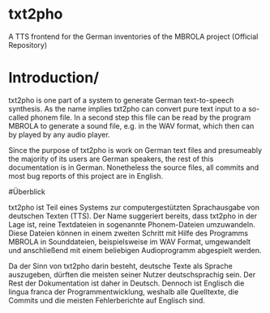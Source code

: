 # txt2pho
A TTS frontend for the German inventories of the MBROLA project (Official Repository)

# Introduction/

txt2pho is one part of a system to generate German text-to-speech
synthesis. As the name implies txt2pho can convert pure text input to
a so-called phonem file. In a second step this file can be read by the
program MBROLA to generate a sound file, e.g. in the WAV format, which
then can by played by any audio player.

Since the purpose of txt2pho is work on German text files and presumeably
the majority of its users are German speakers, the rest of this
documentation is in German. Nonetheless the source files, all commits and
most bug reports of this project are in English.

#Überblick 

txt2pho ist Teil eines Systems zur computergestützten Sprachausgabe von
deutschen Texten (TTS). Der Name suggeriert bereits, dass txt2pho in der
Lage ist, reine Textdateien in sogenannte Phonem-Dateien umzuwandeln.
Diese Dateien können in einem zweiten Schritt mit Hilfe des Programms
MBROLA in Sounddateien, beispielsweise im WAV Format, umgewandelt und
anschließend mit einem beliebigen Audioprogramm abgespielt werden.

Da der Sinn von txt2pho darin besteht, deutsche Texte als Sprache
auszugeben, dürften die meisten seiner Nutzer deutschsprachig sein. Der
Rest der Dokumentation ist daher in Deutsch. Dennoch ist Englisch die
lingua franca der Programmentwicklung, weshalb alle Quelltexte, die
Commits und die meisten Fehlerberichte auf Englisch sind.

